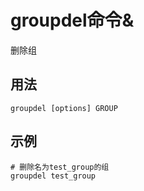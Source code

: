 # groupdel命令&

删除组

## 用法
```
groupdel [options] GROUP
```
## 示例

```shell
# 删除名为test_group的组
groupdel test_group
```
